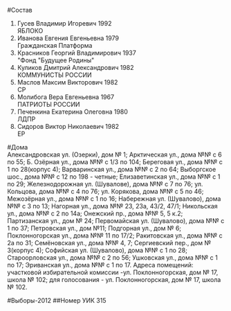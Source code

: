#Состав
1. Гусев Владимир Игоревич 1992   
    ЯБЛОКО
2. Иванова Евгения Евгеньевна 1979   
    Гражданская Платформа
3. Красников Георгий Владимирович 1937   
    "Фонд "Будущее Родины"
4. Куликов Дмитрий Александрович 1982   
    КОММУНИСТЫ РОССИИ
5. Маслов Максим Викторович 1982   
    СР
6. Молибога Вера Евгеньевна 1967   
    ПАТРИОТЫ РОССИИ
7. Печенкина Екатерина Олеговна 1980   
    ЛДПР
8. Сидоров Виктор Николаевич 1982   
    ЕР

#Дома  
Александровская ул. (Озерки), дом № 1; Арктическая ул., дома №№ с 6 по 55; Б. Озёрная ул., дома №№ с 1/3 по 104; Береговая ул., дома №№ с 1 по 28(корпус 4); Варваринская ул., дома №№ с 2 по 64; Выборгское шос., дома №№ с 12 по 198 - четные; Елизаветинская ул., дома №№ с 1 по 29; Железнодорожная ул. (Шувалове), дома №№ с 7 по 76; ул. Кольцова, дома №№ с 4 по 76; ул. Корякова, дома №№ с 5 по 46; Межозёрная ул., дома №№ с 1 по 16; Набережная ул. (Шувалово), дома №№ с 3 по 13; Нагорная ул., дома №№ 23, 23а, 43/2, 47/1; Никольская ул., дома №№ с 2 по 14а; Онежский пр., дома №№ 5, 5 к.2; Партизанская ул., дом № 24; Первомайская ул. (Шувалово), дома №№ с 1 по 37; Петровская ул., дом №11; Подгорная ул., дом № 6; Поклонногорская ул., дома №№ 11 по 17/2; Ракитовская ул., дома №№ с 2а по 31; Семёновская ул., дома №№ 4, 7; Сергиевский пер., дом № 3(корпус 4); Софийская ул. (Шувалово), дома №№ с 1 по 28; Староорловская ул., дома №№ с 2 по 56; Ушковская ул., дома №№ с 1 по 17; Эриванская ул., дома №№ с 1 по 17. Адреса помещений: участковой избирательной комиссии -ул. Поклонногорская, дом № 17, школа № 102; для голосования - ул. Поклонногорская, дом № 17, школа № 102.

#Выборы-2012
##Номер УИК
315
